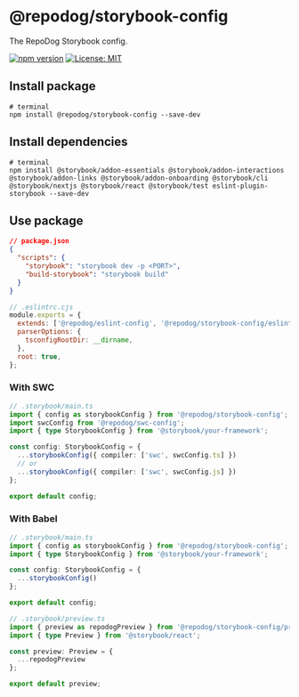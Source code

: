 # @repodog/storybook-config

The RepoDog Storybook config.

[![npm version](https://badge.fury.io/js/%40repodog%2Fstorybook-config.svg)](https://badge.fury.io/js/%40repodog%2Fstorybook-config)
[![License: MIT](https://img.shields.io/badge/License-MIT-yellow.svg)](LICENSE)

## Install package

```shell
# terminal
npm install @repodog/storybook-config --save-dev
```

## Install dependencies

```shell
# terminal
npm install @storybook/addon-essentials @storybook/addon-interactions @storybook/addon-links @storybook/addon-onboarding @storybook/cli @storybook/nextjs @storybook/react @storybook/test eslint-plugin-storybook --save-dev
```

## Use package

```json
// package.json
{
  "scripts": {
    "storybook": "storybook dev -p <PORT>",
    "build-storybook": "storybook build"
  }
}
```

```javascript
// .eslintrc.cjs
module.exports = {
  extends: ['@repodog/eslint-config', '@repodog/storybook-config/eslint-config'],
  parserOptions: {
    tsconfigRootDir: __dirname,
  },
  root: true,
};
```

### With SWC

```typescript
// .storybook/main.ts
import { config as storybookConfig } from '@repodog/storybook-config';
import swcConfig from '@repodog/swc-config';
import { type StorybookConfig } from '@storybook/your-framework';

const config: StorybookConfig = {
  ...storybookConfig({ compiler: ['swc', swcConfig.ts] })
  // or
  ...storybookConfig({ compiler: ['swc', swcConfig.js] })
};

export default config;
```

### With Babel

```typescript
// .storybook/main.ts
import { config as storybookConfig } from '@repodog/storybook-config';
import { type StorybookConfig } from '@storybook/your-framework';

const config: StorybookConfig = {
  ...storybookConfig()
};

export default config;
```

```typescript
// .storybook/preview.ts
import { preview as repodogPreview } from '@repodog/storybook-config/preview';
import { type Preview } from '@storybook/react';

const preview: Preview = {
  ...repodogPreview
};

export default preview;
```
